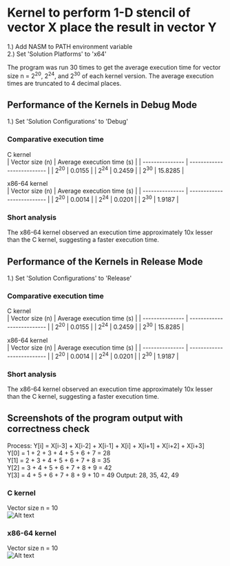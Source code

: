 # Kernel to perform 1-D stencil of vector X place the result in vector Y
1.) Add NASM to PATH environment variable  
2.) Set 'Solution Platforms' to 'x64'  
  
The program was run 30 times to get the average execution time for vector size n = 2<sup>20</sup>, 2<sup>24</sup>, and 2<sup>30</sup> of each kernel version. The average execution times are truncated to 4 decimal places.

## Performance of the Kernels in Debug Mode
1.) Set 'Solution Configurations' to 'Debug'

### Comparative execution time
C kernel  
| Vector size (n) | Average execution time (s) |
| --------------- | -------------------------- |
| 2<sup>20</sup>  | 0.0155                     |
| 2<sup>24</sup>  | 0.2459                     |
| 2<sup>30</sup>  | 15.8285                    |

x86-64 kernel  
| Vector size (n) | Average execution time (s) |
| --------------- | -------------------------- |
| 2<sup>20</sup>  | 0.0014                     |
| 2<sup>24</sup>  | 0.0201                     |
| 2<sup>30</sup>  | 1.9187                     | 

### Short analysis
The x86-64 kernel observed an execution time approximately 10x lesser than the C kernel, suggesting a faster execution time.

## Performance of the Kernels in Release Mode
1.) Set 'Solution Configurations' to 'Release'

### Comparative execution time
C kernel  
| Vector size (n) | Average execution time (s) |
| --------------- | -------------------------- |
| 2<sup>20</sup>  | 0.0155                     |
| 2<sup>24</sup>  | 0.2459                     |
| 2<sup>30</sup>  | 15.8285                    |

x86-64 kernel  
| Vector size (n) | Average execution time (s) |
| --------------- | -------------------------- |
| 2<sup>20</sup>  | 0.0014                     |
| 2<sup>24</sup>  | 0.0201                     |
| 2<sup>30</sup>  | 1.9187                     | 

### Short analysis
The x86-64 kernel observed an execution time approximately 10x lesser than the C kernel, suggesting a faster execution time.  

## Screenshots of the program output with correctness check
Process: Y[i] = X[i-3] + X[i-2] + X[i-1] + X[i] + X[i+1] + X[i+2] + X[i+3] <br>
Y[0] = 1 + 2 + 3 + 4 + 5 + 6 + 7 = 28 <br>
Y[1] = 2 + 3 + 4 + 5 + 6 + 7 + 8 = 35 <br> 
Y[2] = 3 + 4 + 5 + 6 + 7 + 8 + 9 = 42 <br>
Y[3] = 4 + 5 + 6 + 7 + 8 + 9 + 10 = 49
Output: 28, 35, 42, 49

### C kernel
Vector size n = 10  
![Alt text](https://imgur.com/i8Bc54y)

### x86-64 kernel
Vector size n = 10  
![Alt text](https://imgur.com/5lYwzsR)
